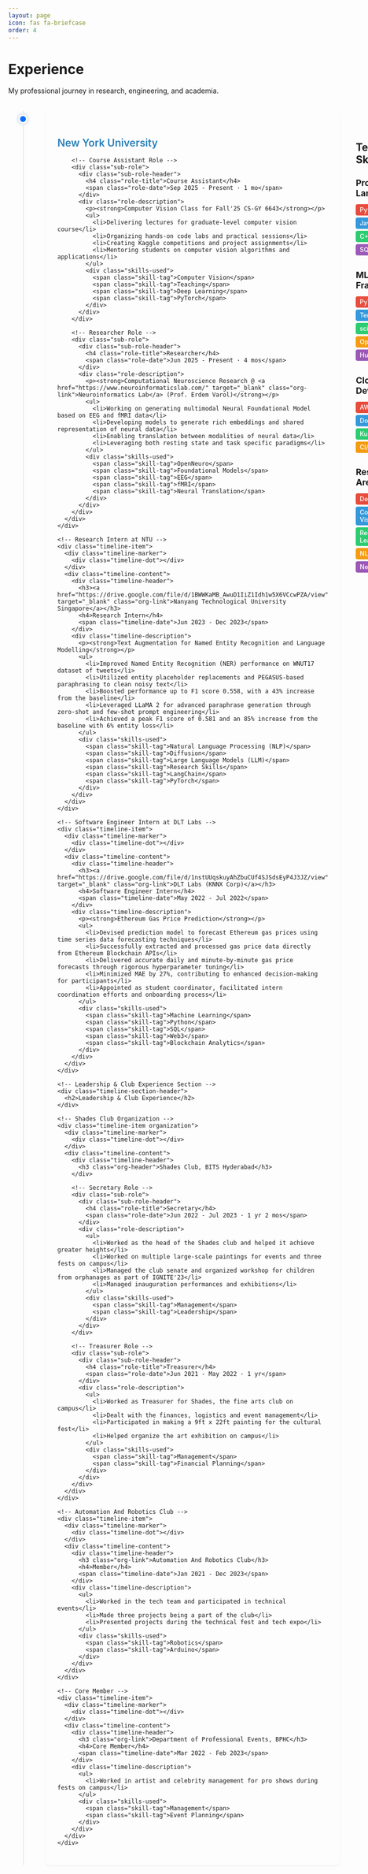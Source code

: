 ```yaml
---
layout: page
icon: fas fa-briefcase
order: 4
---
```


<div class="experience-container">
  <h1>Experience</h1>
  <p class="lead text-muted">My professional journey in research, engineering, and academia.</p>

  <div class="timeline">
    <!-- NYU Organization -->
    <div class="timeline-item organization">
      <div class="timeline-marker">
        <div class="timeline-dot current"></div>
      </div>
      <div class="timeline-content">
        <div class="timeline-header">
          <h3 class="org-header">New York University</h3>
        </div>

        <!-- Course Assistant Role -->
        <div class="sub-role">
          <div class="sub-role-header">
            <h4 class="role-title">Course Assistant</h4>
            <span class="role-date">Sep 2025 - Present · 1 mo</span>
          </div>
          <div class="role-description">
            <p><strong>Computer Vision Class for Fall'25 CS-GY 6643</strong></p>
            <ul>
              <li>Delivering lectures for graduate-level computer vision course</li>
              <li>Organizing hands-on code labs and practical sessions</li>
              <li>Creating Kaggle competitions and project assignments</li>
              <li>Mentoring students on computer vision algorithms and applications</li>
            </ul>
            <div class="skills-used">
              <span class="skill-tag">Computer Vision</span>
              <span class="skill-tag">Teaching</span>
              <span class="skill-tag">Deep Learning</span>
              <span class="skill-tag">PyTorch</span>
            </div>
          </div>
        </div>

        <!-- Researcher Role -->
        <div class="sub-role">
          <div class="sub-role-header">
            <h4 class="role-title">Researcher</h4>
            <span class="role-date">Jun 2025 - Present · 4 mos</span>
          </div>
          <div class="role-description">
            <p><strong>Computational Neuroscience Research @ <a href="https://www.neuroinformaticslab.com/" target="_blank" class="org-link">Neuroinformatics Lab</a> (Prof. Erdem Varol)</strong></p>
            <ul>
              <li>Working on generating multimodal Neural Foundational Model based on EEG and fMRI data</li>
              <li>Developing models to generate rich embeddings and shared representation of neural data</li>
              <li>Enabling translation between modalities of neural data</li>
              <li>Leveraging both resting state and task specific paradigms</li>
            </ul>
            <div class="skills-used">
              <span class="skill-tag">OpenNeuro</span>
              <span class="skill-tag">Foundational Models</span>
              <span class="skill-tag">EEG</span>
              <span class="skill-tag">fMRI</span>
              <span class="skill-tag">Neural Translation</span>
            </div>
          </div>
        </div>
      </div>
    </div>

    <!-- Research Intern at NTU -->
    <div class="timeline-item">
      <div class="timeline-marker">
        <div class="timeline-dot"></div>
      </div>
      <div class="timeline-content">
        <div class="timeline-header">
          <h3><a href="https://drive.google.com/file/d/1BWWKaMB_AwuD1IiZ1Idh1w5X6VCcwPZA/view" target="_blank" class="org-link">Nanyang Technological University Singapore</a></h3>
          <h4>Research Intern</h4>
          <span class="timeline-date">Jun 2023 - Dec 2023</span>
        </div>
        <div class="timeline-description">
          <p><strong>Text Augmentation for Named Entity Recognition and Language Modelling</strong></p>
          <ul>
            <li>Improved Named Entity Recognition (NER) performance on WNUT17 dataset of tweets</li>
            <li>Utilized entity placeholder replacements and PEGASUS-based paraphrasing to clean noisy text</li>
            <li>Boosted performance up to F1 score 0.558, with a 43% increase from the baseline</li>
            <li>Leveraged LLaMA 2 for advanced paraphrase generation through zero-shot and few-shot prompt engineering</li>
            <li>Achieved a peak F1 score of 0.581 and an 85% increase from the baseline with 6% entity loss</li>
          </ul>
          <div class="skills-used">
            <span class="skill-tag">Natural Language Processing (NLP)</span>
            <span class="skill-tag">Diffusion</span>
            <span class="skill-tag">Large Language Models (LLM)</span>
            <span class="skill-tag">Research Skills</span>
            <span class="skill-tag">LangChain</span>
            <span class="skill-tag">PyTorch</span>
          </div>
        </div>
      </div>
    </div>

    <!-- Software Engineer Intern at DLT Labs -->
    <div class="timeline-item">
      <div class="timeline-marker">
        <div class="timeline-dot"></div>
      </div>
      <div class="timeline-content">
        <div class="timeline-header">
          <h3><a href="https://drive.google.com/file/d/1nstUUqskuyAhZbuCUf4SJSdsEyP4J3JZ/view" target="_blank" class="org-link">DLT Labs (KNNX Corp)</a></h3>
          <h4>Software Engineer Intern</h4>
          <span class="timeline-date">May 2022 - Jul 2022</span>
        </div>
        <div class="timeline-description">
          <p><strong>Ethereum Gas Price Prediction</strong></p>
          <ul>
            <li>Devised prediction model to forecast Ethereum gas prices using time series data forecasting techniques</li>
            <li>Successfully extracted and processed gas price data directly from Ethereum Blockchain APIs</li>
            <li>Delivered accurate daily and minute-by-minute gas price forecasts through rigorous hyperparameter tuning</li>
            <li>Minimized MAE by 27%, contributing to enhanced decision-making for participants</li>
            <li>Appointed as student coordinator, facilitated intern coordination efforts and onboarding process</li>
          </ul>
          <div class="skills-used">
            <span class="skill-tag">Machine Learning</span>
            <span class="skill-tag">Python</span>
            <span class="skill-tag">SQL</span>
            <span class="skill-tag">Web3</span>
            <span class="skill-tag">Blockchain Analytics</span>
          </div>
        </div>
      </div>
    </div>

    <!-- Leadership & Club Experience Section -->
    <div class="timeline-section-header">
      <h2>Leadership & Club Experience</h2>
    </div>

    <!-- Shades Club Organization -->
    <div class="timeline-item organization">
      <div class="timeline-marker">
        <div class="timeline-dot"></div>
      </div>
      <div class="timeline-content">
        <div class="timeline-header">
          <h3 class="org-header">Shades Club, BITS Hyderabad</h3>
        </div>

        <!-- Secretary Role -->
        <div class="sub-role">
          <div class="sub-role-header">
            <h4 class="role-title">Secretary</h4>
            <span class="role-date">Jun 2022 - Jul 2023 · 1 yr 2 mos</span>
          </div>
          <div class="role-description">
            <ul>
              <li>Worked as the head of the Shades club and helped it achieve greater heights</li>
              <li>Worked on multiple large-scale paintings for events and three fests on campus</li>
              <li>Managed the club senate and organized workshop for children from orphanages as part of IGNITE'23</li>
              <li>Managed inauguration performances and exhibitions</li>
            </ul>
            <div class="skills-used">
              <span class="skill-tag">Management</span>
              <span class="skill-tag">Leadership</span>
            </div>
          </div>
        </div>

        <!-- Treasurer Role -->
        <div class="sub-role">
          <div class="sub-role-header">
            <h4 class="role-title">Treasurer</h4>
            <span class="role-date">Jun 2021 - May 2022 · 1 yr</span>
          </div>
          <div class="role-description">
            <ul>
              <li>Worked as Treasurer for Shades, the fine arts club on campus</li>
              <li>Dealt with the finances, logistics and event management</li>
              <li>Participated in making a 9ft x 22ft painting for the cultural fest</li>
              <li>Helped organize the art exhibition on campus</li>
            </ul>
            <div class="skills-used">
              <span class="skill-tag">Management</span>
              <span class="skill-tag">Financial Planning</span>
            </div>
          </div>
        </div>
      </div>
    </div>

    <!-- Automation And Robotics Club -->
    <div class="timeline-item">
      <div class="timeline-marker">
        <div class="timeline-dot"></div>
      </div>
      <div class="timeline-content">
        <div class="timeline-header">
          <h3 class="org-link">Automation And Robotics Club</h3>
          <h4>Member</h4>
          <span class="timeline-date">Jan 2021 - Dec 2023</span>
        </div>
        <div class="timeline-description">
          <ul>
            <li>Worked in the tech team and participated in technical events</li>
            <li>Made three projects being a part of the club</li>
            <li>Presented projects during the technical fest and tech expo</li>
          </ul>
          <div class="skills-used">
            <span class="skill-tag">Robotics</span>
            <span class="skill-tag">Arduino</span>
          </div>
        </div>
      </div>
    </div>

    <!-- Core Member -->
    <div class="timeline-item">
      <div class="timeline-marker">
        <div class="timeline-dot"></div>
      </div>
      <div class="timeline-content">
        <div class="timeline-header">
          <h3 class="org-link">Department of Professional Events, BPHC</h3>
          <h4>Core Member</h4>
          <span class="timeline-date">Mar 2022 - Feb 2023</span>
        </div>
        <div class="timeline-description">
          <ul>
            <li>Worked in artist and celebrity management for pro shows during fests on campus</li>
          </ul>
          <div class="skills-used">
            <span class="skill-tag">Management</span>
            <span class="skill-tag">Event Planning</span>
          </div>
        </div>
      </div>
    </div>
  </div>

  <!-- Skills Summary -->
  <div class="skills-summary mt-5">
    <h2>Technical Skills</h2>
    <div class="row">
      <div class="col-md-6">
        <h4>Programming Languages</h4>
        <div class="skill-list">
          <span class="skill-tag primary">Python</span>
          <span class="skill-tag primary">JavaScript</span>
          <span class="skill-tag">C++</span>
          <span class="skill-tag">Java</span>
          <span class="skill-tag">SQL</span>
          <span class="skill-tag">R</span>
        </div>
      </div>
      <div class="col-md-6">
        <h4>ML/AI Frameworks</h4>
        <div class="skill-list">
          <span class="skill-tag primary">PyTorch</span>
          <span class="skill-tag primary">TensorFlow</span>
          <span class="skill-tag">scikit-learn</span>
          <span class="skill-tag">OpenCV</span>
          <span class="skill-tag">Hugging Face</span>
        </div>
      </div>
      <div class="col-md-6">
        <h4>Cloud & DevOps</h4>
        <div class="skill-list">
          <span class="skill-tag primary">AWS</span>
          <span class="skill-tag">Docker</span>
          <span class="skill-tag">Kubernetes</span>
          <span class="skill-tag">CI/CD</span>
          <span class="skill-tag">Git</span>
        </div>
      </div>
      <div class="col-md-6">
        <h4>Research Areas</h4>
        <div class="skill-list">
          <span class="skill-tag primary">Deep Learning</span>
          <span class="skill-tag primary">Computer Vision</span>
          <span class="skill-tag primary">Reinforcement Learning</span>
          <span class="skill-tag">NLP</span>
          <span class="skill-tag">Neuroscience</span>
        </div>
      </div>
    </div>
  </div>
</div>

<style>
.experience-container {
  max-width: 100%;
}

.timeline {
  position: relative;
  margin: 2rem 0;
}

.timeline::before {
  content: '';
  position: absolute;
  left: 30px;
  top: 0;
  height: 100%;
  width: 2px;
  background: var(--timeline-color, #e9ecef);
}

.timeline-section-header {
  margin: 3rem 0 1rem 0;
  padding-left: 4rem;
}

.timeline-section-header h2 {
  font-size: 1.5rem;
  color: var(--heading-color);
  border-bottom: 2px solid var(--border-color);
  padding-bottom: 0.5rem;
}

.timeline-item {
  position: relative;
  margin-bottom: 2rem;
  display: flex;
  align-items: flex-start;
}

.timeline-marker {
  flex-shrink: 0;
  width: 60px;
  display: flex;
  justify-content: center;
  padding-top: 0.5rem;
}

.timeline-dot {
  width: 12px;
  height: 12px;
  border-radius: 50%;
  background: var(--timeline-node-bg, #6c757d);
  border: 3px solid var(--card-bg, white);
  box-shadow: 0 0 0 3px var(--timeline-color, #e9ecef);
  position: relative;
  z-index: 2;
}

.timeline-dot.current {
  background: var(--link-color, #0d6efd);
  animation: pulse 2s infinite;
}

@keyframes pulse {
  0% {
    box-shadow: 0 0 0 3px var(--timeline-color, #e9ecef), 0 0 0 6px transparent;
  }
  50% {
    box-shadow: 0 0 0 3px var(--timeline-color, #e9ecef), 0 0 0 6px rgba(13, 110, 253, 0.3);
  }
  100% {
    box-shadow: 0 0 0 3px var(--timeline-color, #e9ecef), 0 0 0 6px transparent;
  }
}

.timeline-content {
  flex: 1;
  background: var(--card-bg);
  border: 1px solid var(--border-color);
  border-radius: 0.5rem;
  padding: 1.5rem;
  margin-left: 1rem;
  box-shadow: 0 2px 4px rgba(0, 0, 0, 0.05);
}

.timeline-header {
  margin-bottom: 1rem;
}

.timeline-header h3 {
  font-size: 1.3rem;
  font-weight: 600;
  color: var(--heading-color);
  margin-bottom: 0.25rem;
}

.timeline-header h4 {
  font-size: 1.1rem;
  color: var(--link-color);
  margin-bottom: 0.5rem;
  font-weight: 500;
}

.timeline-date {
  color: var(--text-muted-color);
  font-size: 0.85rem;
  font-weight: 500;
}

.timeline-description ul {
  margin-bottom: 1rem;
  padding-left: 1.2rem;
}

.timeline-description li {
  margin-bottom: 0.5rem;
  line-height: 1.5;
}

.skills-used {
  margin-top: 1rem;
}

.skill-tag {
  display: inline-block;
  background: var(--tag-bg, #e9ecef);
  color: var(--text-color);
  padding: 0.25rem 0.5rem;
  border-radius: 0.25rem;
  font-size: 0.8rem;
  margin-right: 0.5rem;
  margin-bottom: 0.25rem;
  font-weight: 500;
}

.skill-tag.primary {
  background: var(--link-color, #0d6efd);
  color: white;
}

.skills-summary {
  background: var(--card-bg);
  border: 1px solid var(--border-color);
  border-radius: 0.5rem;
  padding: 2rem;
}

.skills-summary h2 {
  margin-bottom: 1.5rem;
  color: var(--heading-color);
}

.skills-summary h4 {
  font-size: 1.1rem;
  margin-bottom: 0.75rem;
  color: var(--heading-color);
}

.skill-list {
  margin-bottom: 1.5rem;
}

/* Organization structure styles */
.timeline-item.organization {
  margin-bottom: 3rem;
}

.org-header {
  font-size: 1.4rem;
  font-weight: 700;
  color: var(--heading-color);
  margin-bottom: 0.5rem;
}

.org-duration {
  font-size: 1rem;
  font-weight: 600;
}

.sub-role {
  margin-top: 0.75rem;
  padding-left: 1rem;
  border-left: 3px solid var(--border-color);
}

.sub-role-header {
  display: flex;
  justify-content: space-between;
  align-items: baseline;
  margin-bottom: 0.75rem;
}

.role-title {
  font-size: 1.2rem;
  font-weight: 600;
  margin-bottom: 0;
}

.role-date {
  color: var(--text-muted-color);
  font-size: 0.8rem;
  font-weight: 500;
}

.role-description {
  margin-left: 0;
}

/* Title colors */
.timeline-header h3 {
  color: #2980b9; /* Company names - blue color */
}

.timeline-header h4 {
  color: #3498db; /* Role titles - lighter blue */
}

.role-title {
  color: #3498db; /* Sub-role titles in organization structure */
}

.org-header {
  color: #2980b9 !important; /* Organization headers in multi-role structure */
}

.org-link {
  color: #2980b9 !important;
  text-decoration: none;
}

.org-link:hover {
  text-decoration: underline;
  color: #1f5f8b !important;
}

/* Colored skill tags - using nth-child for variety */
.skill-tag {
  font-weight: 500;
}

.skill-tag:nth-child(1) { background: #e74c3c; color: white; }
.skill-tag:nth-child(2) { background: #3498db; color: white; }
.skill-tag:nth-child(3) { background: #2ecc71; color: white; }
.skill-tag:nth-child(4) { background: #f39c12; color: white; }
.skill-tag:nth-child(5) { background: #9b59b6; color: white; }
.skill-tag:nth-child(6) { background: #1abc9c; color: white; }
.skill-tag:nth-child(7) { background: #34495e; color: white; }
.skill-tag:nth-child(8) { background: #e67e22; color: white; }
.skill-tag:nth-child(9) { background: #8e44ad; color: white; }
.skill-tag:nth-child(10) { background: #16a085; color: white; }
.skill-tag:nth-child(11) { background: #27ae60; color: white; }
.skill-tag:nth-child(12) { background: #2980b9; color: white; }

@media (max-width: 768px) {
  .timeline::before {
    left: 15px;
  }

  .timeline-marker {
    width: 30px;
  }

  .timeline-content {
    margin-left: 0.5rem;
    padding: 1rem;
  }

  .timeline-section-header {
    padding-left: 2rem;
  }

  .skills-summary {
    padding: 1rem;
  }

  .sub-role-header {
    flex-direction: column;
    align-items: flex-start;
  }

  .role-date {
    margin-top: 0.25rem;
  }
}
</style>